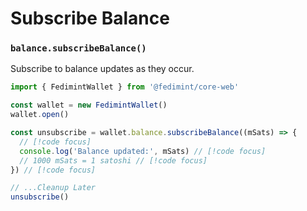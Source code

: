 # Subscribe Balance

### `balance.subscribeBalance()` <Badge type="info" text="Streaming" />

Subscribe to balance updates as they occur.

```ts twoslash
import { FedimintWallet } from '@fedimint/core-web'

const wallet = new FedimintWallet()
wallet.open()

const unsubscribe = wallet.balance.subscribeBalance((mSats) => {
  // [!code focus]
  console.log('Balance updated:', mSats) // [!code focus]
  // 1000 mSats = 1 satoshi // [!code focus]
}) // [!code focus]

// ...Cleanup Later
unsubscribe()
```
